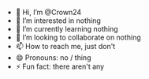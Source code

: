 - 👋 Hi, I’m @Crown24
- 👀 I’m interested in nothing
- 🌱 I’m currently learning nothing
- 💞️ I’m looking to collaborate on nothing
- 📫 How to reach me, just don't
- 😄 Pronouns: no / thing
- ⚡ Fun fact: there aren't any

<!---
Crown24/Crown24 is a ✨ special ✨ repository because its `README.md` (this file) appears on your GitHub profile.
You can click the Preview link to take a look at your changes.
--->
